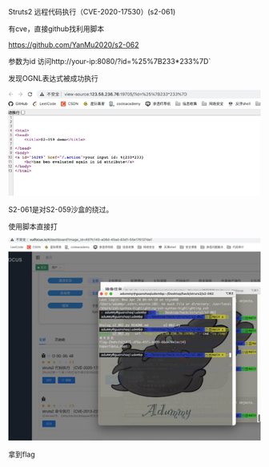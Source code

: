 Struts2 远程代码执行（CVE-2020-17530）(s2-061)

有cve，直接github找利用脚本

https://github.com/YanMu2020/s2-062

参数为id 访问http://your-ip:8080/?id=%25%7B233*233%7D`

发现OGNL表达式被成功执行

![image-20220420053229253](./src/8.jpg)

S2-061是对S2-059沙盒的绕过。

使用脚本直接打

![image-20220420053753086](./src/10.jpg)

拿到flag